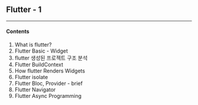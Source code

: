 <h2>Flutter - 1</h2>

<hr>

<h4>Contents</h4>

1. What is flutter?
2. Flutter Basic - Widget
3. flutter 생성된 프로젝트 구조 분석
4. Flutter BuildContext
5. How flutter Renders Widgets
6. Flutter isolate
7. Flutter Bloc, Provider - brief
8. Flutter Navigator
9. Flutter Async Programming
